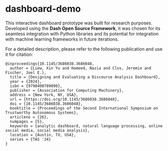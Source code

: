 # dashboard-demo

This interactive dashboard prototype was built for research purposes. Developed using the **Dash Open Source Framework**, it was chosen for its seamless integration with Python libraries and its potential for integration with machine learning frameworks in future iterations.

For a detailed description, please refer to the following publication and use it for citation:

```
@inproceedings{10.1145/3686038.3686048,
  author = {Liew, Xin Yu and Hameed, Nazia and Clos, Jeremie and Fischer, Joel E.},
  title = {Designing and Evaluating a Discourse Analysis Dashboard},
  year = {2024},
  isbn = {9798400709890},
  publisher = {Association for Computing Machinery},
  address = {New York, NY, USA},
  url = {https://doi.org/10.1145/3686038.3686048},
  doi = {10.1145/3686038.3686048},
  booktitle = {Proceedings of the Second International Symposium on Trustworthy Autonomous Systems},
  articleno = {26},
  numpages = {5},
  keywords = {analytic dashboard, natural language processing, online social media, social media analysis},
  location = {Austin, TX, USA},
  series = {TAS '24}
}
```
